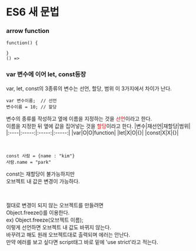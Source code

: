 # ES6 새 문법

### arrow function
```
function() {

}
() =>
```

### var 변수에 이어 let, const등장
var, let, const의 3종류의 변수는 선언, 할당, 범위
이 3가지에서 차이가 난다.
```
var 변수이름;  // 선언
변수이름 = 10; // 할당
```
변수의 종류를 작성하고 옆에 이름을 지정하는 것을
<span style="color: red">선언</span>이라고 한다.\
이름을 지정한 뒤 옆에 값을 집어넣는 것을
<span style="color: red">할당</span>이라고 한다.
|변수|재선언|재할당|범위|
|:----|:-----:|:-----:|:-----:|
|var|O|O|function|
|let|X|O|{}|
|const|X|X|{}|

<br />

```
const 사람 = {name : "kim"}
사람.name = "park"
```
const는 재할당이 불가능하지만\
오브젝트 내 값은 변경이 가능하다.

<br />

절대로 변경이 되지 않는 오브젝트를 만들려면\
Object.freeze()를 이용한다.\
ex) Object.freeze(오브젝트 이름);\
이렇게 선언하면 오브젝트 내 값도 바뀌지 않는다.\
바꾸려고 해도 원래 오브젝트대로 출력되며 에러는 안난다.\
만약 에러를 보고 싶다면 script태그 바로 밑에 'use strict'라고 적는다.
